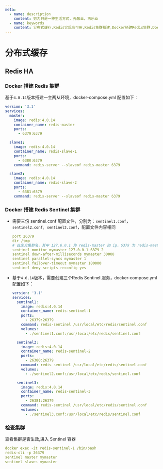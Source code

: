 ```yaml
---
meta:
  - name: description
    content: 努力只是一种生活方式，先敬业，再乐业
  - name: keywords
    content: 分布式缓存,Redis实现高可用,Redis集群搭建,Docker搭建Redis集群,Docker搭建RedisSentinel集群
---
```

# 分布式缓存

## Redis HA

### Docker 搭建 Redis 集群

基于`4.0.14`版本搭建一主两从环境，docker-compose.yml 配置如下：
```yaml
version: '3.1'
services:
  master:
    image: redis:4.0.14
    container_name: redis-master
    ports:
      - 6379:6379

  slave1:
    image: redis:4.0.14
    container_name: redis-slave-1
    ports:
      - 6380:6379
    command: redis-server --slaveof redis-master 6379

  slave2:
    image: redis:4.0.14
    container_name: redis-slave-2
    ports:
      - 6381:6379
    command: redis-server --slaveof redis-master 6379
```
### Docker 搭建 Redis Sentinel 集群

- 需要三份 sentinel.conf 配置文件，分别为：`sentinel1.conf`，`sentinel2.conf`，`sentinel3.conf`，配置文件内容相同
    ```yaml
    port 26379
    dir /tmp
    # 自定义集群名，其中 127.0.0.1 为 redis-master 的 ip，6379 为 redis-master 的端口，2 为最小投票数（因为有 3 台 Sentinel 所以可以设置成 2）
    sentinel monitor mymaster 127.0.0.1 6379 2
    sentinel down-after-milliseconds mymaster 30000
    sentinel parallel-syncs mymaster 1
    sentinel failover-timeout mymaster 180000
    sentinel deny-scripts-reconfig yes
    ```

- 基于`4.0.14`版本，需要创建三个Redis Sentinel 服务，docker-compose.yml 配置如下：

    ```yaml
    version: '3.1'
    services:
      sentinel1:
        image: redis:4.0.14
        container_name: redis-sentinel-1
        ports:
          - 26379:26379
        command: redis-sentinel /usr/local/etc/redis/sentinel.conf
        volumes:
          - ./sentinel1.conf:/usr/local/etc/redis/sentinel.conf
    
      sentinel2:
        image: redis:4.0.14
        container_name: redis-sentinel-2
        ports:
          - 26380:26379
        command: redis-sentinel /usr/local/etc/redis/sentinel.conf
        volumes:
          - ./sentinel2.conf:/usr/local/etc/redis/sentinel.conf
    
      sentinel3:
        image: redis:4.0.14
        container_name: redis-sentinel-3
        ports:
          - 26381:26379
        command: redis-sentinel /usr/local/etc/redis/sentinel.conf
        volumes:
          - ./sentinel3.conf:/usr/local/etc/redis/sentinel.conf
    ```
  
### 检查集群

查看集群是否生效,进入 Sentinel 容器
```yaml
docker exec -it redis-sentinel-1 /bin/bash
redis-cli -p 26379
sentinel master mymaster
sentinel slaves mymaster
```